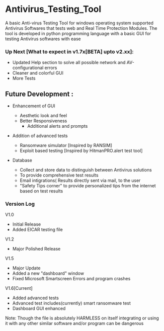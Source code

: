 # Antivirus_Testing_Tool
A basic Anti-virus Testing Tool for windows operating system supported Antivirus Softwares that tests web and Real Time Protection Modules. The tool is developed in python programming language with a basic GUI for testing Antivirus softwares with ease

### Up Next [What to expect in v1.7x[BETA] upto v2.xx]:
- Updated Help section to solve all possible network and AV-configurational errors
- Cleaner and colorful GUI
- More Tests


## Future Development :
- Enhancement of GUI
  - Aesthetic look and feel
  - Better Responsiveness
    - Additional alerts and prompts
 
 - Addition of advanced tests
   - Ransomware simulator [Inspired by RANSIM]
   - Exploit based testing [Inspired by HitmanPRO.alert test tool]
 
 - Database
   - Collect and store data to distinguish between Antivirus solutions
   - To provide comprehensive test results
   - Email intigrations( Results directly sent via mail, to the user
   - "Safety Tips corner" to provide personalized tips from the internet based on test results
   
### Version Log

V1.0 
 - Initial Release
 - Added EICAR testing file

V1.2
  - Major Polished Release
 
V1.5 
  - Major Update
  - Added a new "dashboard" window
  - Fixed Microsoft Smartscreen Errors and program crashes
  
V1.6[Current]
  - Added advanced tests 
  - Advanced test includes(currently)  smart ransomware test
  - Dashboard GUI enhanced



Note: Though the file is absolutely HARMLESS on itself integrating or using it with any other similar software and/or program can be dangerous 
  
